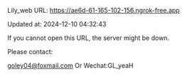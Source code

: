 Lily_web URL: https://ae6d-61-165-102-156.ngrok-free.app

Updated at: 2024-12-10 04:32:43

If you cannot open this URL, the server might be down.

Please contact: 

goley04@foxmail.com Or Wechat:GL_yeaH